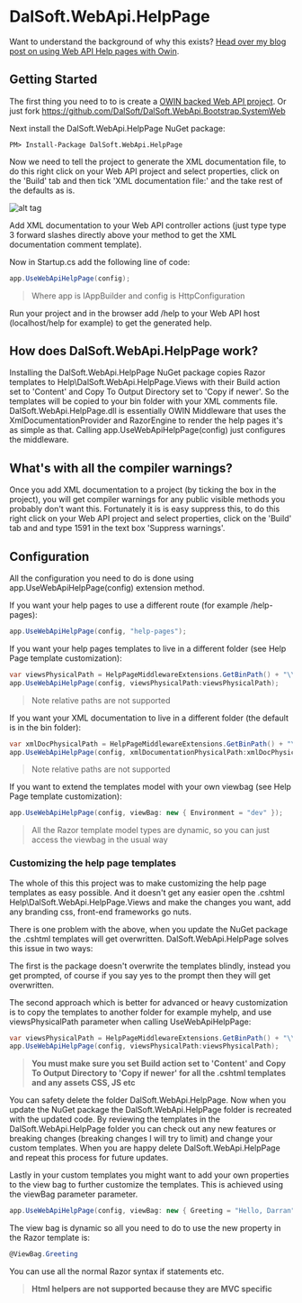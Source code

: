 # DalSoft.WebApi.HelpPage

Want to understand the background of why this exists? [Head over my blog post on using Web API Help pages with Owin](http://www.dalsoft.co.uk/blog/index.php/2016/01/13/introducing-dalsoft-webapi-helppage-help-pages-for-asp-net-web-api-working-on-owin-self-host/).

## Getting Started

The first thing you need to to is create a [OWIN backed Web API project](http://www.dalsoft.co.uk/blog/index.php/2015/07/21/professional-webapi-part-1-webapi-bootstrap-without-any-bloat-using-owin/). Or just fork https://github.com/DalSoft/DalSoft.WebApi.Bootstrap.SystemWeb

Next install the DalSoft.WebApi.HelpPage NuGet package:
```dos
PM> Install-Package DalSoft.WebApi.HelpPage
```
Now we need to tell the project to generate the XML documentation file, to do this right click on your Web API project and select properties, click on the 'Build' tab and then tick 'XML documentation file:' and the take rest of the defaults as is.

![alt tag](http://www.dalsoft.co.uk/blog/wp-content/uploads/2015/11/xml-documentation1.png)

Add XML documentation to your Web API controller actions (just type type 3 forward slashes directly above your method to get the XML documentation comment template).

Now in Startup.cs add the following line of code:
```cs
app.UseWebApiHelpPage(config);
```

> Where app is IAppBuilder and config is HttpConfiguration

Run your project and in the browser add /help to your Web API host (localhost/help for example) to get the generated help. 

## How does DalSoft.WebApi.HelpPage work?

Installing the DalSoft.WebApi.HelpPage NuGet package copies Razor templates to Help\DalSoft.WebApi.HelpPage.Views with their Build action set to 'Content' and Copy To Output Directory set to 'Copy if newer'. So the templates will be copied to your bin folder with your XML comments file. DalSoft.WebApi.HelpPage.dll is essentially OWIN Middleware that uses the XmlDocumentationProvider and RazorEngine to render the help pages it's as simple as that. Calling app.UseWebApiHelpPage(config) just configures the middleware.

## What's with all the compiler warnings?

Once you add XML documentation to a project (by ticking the box in the project), you will get compiler warnings for any public visible methods you probably don't want this. Fortunately it is is easy suppress this, to do this right click on your Web API project and select properties, click on the 'Build' tab and and type 1591 in the text box 'Suppress warnings'.

## Configuration
All the configuration you need to do is done using app.UseWebApiHelpPage(config) extension method.

If you want your help pages to use a different route (for example /help-pages):
```cs
app.UseWebApiHelpPage(config, "help-pages");
```

If you want your help pages templates to live in a different folder (see Help Page template customization): 
```cs
var viewsPhysicalPath = HelpPageMiddlewareExtensions.GetBinPath() + "\\MyViews";
app.UseWebApiHelpPage(config, viewsPhysicalPath:viewsPhysicalPath);
```
> Note relative paths are not supported

If you want your XML documentation to live in a different folder (the default is in the bin folder): 
```cs
var xmlDocPhysicalPath = HelpPageMiddlewareExtensions.GetBinPath() + "\\myxmldocs";
app.UseWebApiHelpPage(config, xmlDocumentationPhysicalPath:xmlDocPhysicalPath);
```
> Note relative paths are not supported

If you want to extend the templates model with your own viewbag (see Help Page template customization): 
```cs
app.UseWebApiHelpPage(config, viewBag: new { Environment = "dev" });
```
> All the Razor template model types are dynamic, so you can just access the viewbag in the usual way

### Customizing the help page templates
The whole of this this project was to make customizing the help page templates as easy possible. And it doesn't get any easier open the .cshtml Help\DalSoft.WebApi.HelpPage.Views and make the changes you want, add any branding css, front-end frameworks go nuts. 

There is one problem with the above, when you update the NuGet package the .cshtml templates will get overwritten. DalSoft.WebApi.HelpPage solves this issue in two ways:

The first is the package doesn't overwrite the templates blindly, instead you get prompted, of course if you say yes to the prompt then they will get overwritten. 

The second approach which is better for advanced or heavy customization is to copy the templates to another folder for example myhelp, and use viewsPhysicalPath parameter when calling UseWebApiHelpPage:
```cs
var viewsPhysicalPath = HelpPageMiddlewareExtensions.GetBinPath() + "\\myhelp";
app.UseWebApiHelpPage(config, viewsPhysicalPath:viewsPhysicalPath);
```
> **You must make sure you set Build action set to 'Content' and Copy To Output Directory to 'Copy if newer' for all the .cshtml templates and any assets CSS, JS etc**

You can safety delete the folder DalSoft.WebApi.HelpPage. Now when you update the NuGet package the DalSoft.WebApi.HelpPage folder is recreated with the updated code. By reviewing the templates in the DalSoft.WebApi.HelpPage folder you can check out any new features or breaking changes (breaking changes I will try to limit) and change your custom templates. When you are happy delete DalSoft.WebApi.HelpPage and repeat this process for future updates.

Lastly in your custom templates you might want to add your own properties to the view bag to further customize the templates. This is achieved using the viewBag parameter parameter.
```cs
app.UseWebApiHelpPage(config, viewBag: new { Greeting = "Hello, Darran" });
```

The view bag is dynamic so all you need to do to use the new property in the Razor template is:
```cs
@ViewBag.Greeting 
```
You can use all the normal Razor syntax if statements etc.

> **Html helpers are not supported because they are MVC specific**
